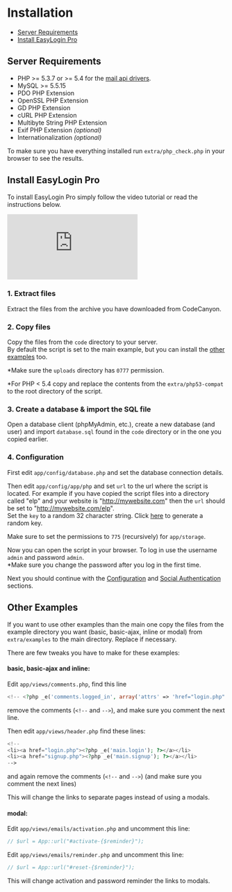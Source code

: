 # Installation

- [Server Requirements](#server-requirements)
- [Install EasyLogin Pro](#install-easylogin-pro)

## Server Requirements

- PHP >= 5.3.7 or >= 5.4 for the [mail api drivers](mail.md#api-drivers).
- MySQL >= 5.5.15
- PDO PHP Extension
- OpenSSL PHP Extension
- GD PHP Extension
- cURL PHP Extension
- Multibyte String PHP Extension
- Exif PHP Extension _(optional)_
- Internationalization _(optional)_

To make sure you have everything installed run `extra/php_check.php` in your browser to see the results.

## Install EasyLogin Pro

To install EasyLogin Pro simply follow the video tutorial or read the instructions below.

<p class="video-wrapper"><iframe allowfullscreen="1" frameborder="0" src="http://www.youtube.com/embed/ueqreubPzhg?rel=0&showinfo=0&vq=hd720"></iframe></p>

### 1. Extract files

Extract the files from the archive you have downloaded from CodeCanyon.

### 2. Copy files

Copy the files from the `code` directory to your server. <br> By default the script is set to the main example, but you can install the [other examples](installation.md#examples) too.

*Make sure the `uploads` directory has `0777` permission.

*For PHP < 5.4 copy and replace the contents from the `extra/php53-compat` to the root directory of the script.

### 3. Create a database & import the SQL file

Open a database client (phpMyAdmin, etc.), create a new database (and user) and import `database.sql` found in the `code` directory or in the one you copied earlier.

### 4. Configuration

First edit `app/config/database.php` and set the database connection details.

Then edit `app/config/app/php` and set `url` to the url where the script is located. For example if you have copied the script files into a directory called "elp" and your website is "http://mywebsite.com" then the `url` should be set to "http://mywebsite.com/elp". <br>
Set the `key` to a random 32 character string. Click <a href="javascript:generateKey()">here</a> to generate a random key.

<b id="key"></b>

Make sure to set the permissions to `775` (recursively) for  `app/storage`.

Now you can open the script in your browser.
To log in use the username `admin` and password `admin`. <br>
*Make sure you change the password after you log in the first time.

Next you should continue with the [Configuration](configuration.md) and [Social Authentication](social-auth.md) sections.

## Other Examples

If you want to use other examples than the main one copy the files from the example directory you want (basic, basic-ajax, inline or modal) from `extra/examples` to the main directory. Replace if necessary.

There are few tweaks you have to make for these examples:

#### basic, basic-ajax and inline:

Edit `app/views/comments.php`, find this line

```php
<!-- <?php _e('comments.logged_in', array('attrs' => 'href="login.php"')) ?> -->
```

remove the comments (`<!--` and `-->`), and make sure you comment the next line.

Then edit `app/views/header.php` find these lines:

```php
<!--
<li><a href="login.php"><?php _e('main.login'); ?></a></li>
<li><a href="signup.php"><?php _e('main.signup'); ?></a></li>
-->
```

and again remove the comments (`<!--` and `-->`) (and make sure you comment the next lines)

This will change the links to separate pages instead of using a modals.

#### modal:

Edit `app/views/emails/activation.php` and uncomment this line:

```php
// $url = App::url("#activate-{$reminder}");
```

Edit `app/views/emails/reminder.php` and uncomment this line:

```php
// $url = App::url("#reset-{$reminder}");
```

This will change activation and password reminder the links to modals.

<script>
    function generateKey() {
        var key  = '',
            pool = '0123456789abcdefghijklmnopqrstuvwxyzABCDEFGHIJKLMNOPQRSTUVWXYZ';

        for (var i = 32; i > 0; --i) {
            key += pool[Math.round(Math.random() * (pool.length - 1))];
        }

        document.getElementById('key').innerText = key;
    }
</script>
